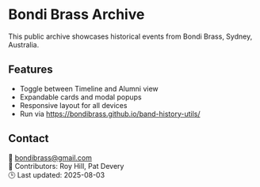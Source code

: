 # Bondi Brass Archive

This public archive showcases historical events from Bondi Brass, Sydney, Australia.

## Features
- Toggle between Timeline and Alumni view
- Expandable cards and modal popups
- Responsive layout for all devices
- Run via https://bondibrass.github.io/band-history-utils/

## Contact
📧 bondibrass@gmail.com  
👤 Contributors: Roy Hill, Pat Devery  
🕒 Last updated: 2025-08-03
